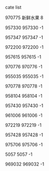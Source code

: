 cate list

970775 新鲜水果 8

957330 957330 -1

957347 957347 -1

972200 972200 -1

957615 957615 -1

970776 970776 -1

955035 955035 -1

970778 970778 -1

958104 958104 -1

957430 957430 -1

961006 961006 -1

972219 972219 -1

957428 957428 -1

975706 975706 -1

5057 5057 -1

969032 969032 -1

